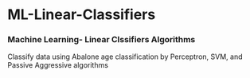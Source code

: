 # ML-Linear-Classifiers
### Machine Learning- Linear Clssifiers Algorithms
Classify data using Abalone age classification by Perceptron, SVM, and Passive Aggressive algorithms
